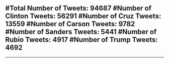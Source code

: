 #Total Number of Tweets: 94687 
#Number of Clinton Tweets: 56291
#Number of Cruz Tweets: 13559
#Number of Carson Tweets: 9782
#Number of Sanders Tweets: 5441
#Number of Rubio Tweets: 4917
#Number of Trump Tweets: 4692
---
---
